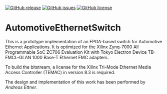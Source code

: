 [![GitHub release](https://img.shields.io/github/release/PhilippMundhenk/AutomotiveEthernetSwitch.svg)](https://github.com/PhilippMundhenk/AutomotiveEthernetSwitch/releases) [![GitHub issues](https://img.shields.io/github/issues/PhilippMundhenk/AutomotiveEthernetSwitch.svg)](https://github.com/PhilippMundhenk/AutomotiveEthernetSwitch/issues) [![GitHub license](https://img.shields.io/badge/license-MIT-blue.svg)](https://github.com/PhilippMundhenk/AutomotiveEthernetSwitch/blob/master/LICENSE)

# AutomotiveEthernetSwitch
This is a prototype implementation of an FPGA-based switch for Automotive Ethernet Applications. It is optimized for the Xilinx Zynq-7000 All Programmable SoC ZC706 Evaluation Kit with Tokyo Electron Device TB-FMCL-GLAN 1000 Base-T Ethernet FMC adapters.

To build the bitstream, a license for the Xilinx Tri-Mode Ethernet Media Access Controller (TEMAC) in version 8.3 is required.

The design and implementation of this work has been performed by *Andreas Ettner*.